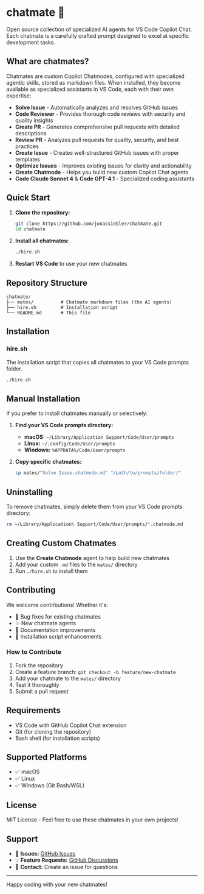 # chatmate 🤖

Open source collection of specialized AI agents for VS Code Copilot Chat. Each chatmate is a carefully crafted prompt designed to excel at specific development tasks.

## What are chatmates?

Chatmates are custom Copilot Chatmodes, configured with specialized agentic skills, stored as markdown files. When installed, they become available as specialized assistants in VS Code, each with their own expertise:

- **Solve Issue** - Automatically analyzes and resolves GitHub issues
- **Code Reviewer** - Provides thorough code reviews with security and quality insights  
- **Create PR** - Generates comprehensive pull requests with detailed descriptions
- **Review PR** - Analyzes pull requests for quality, security, and best practices
- **Create Issue** - Creates well-structured GitHub issues with proper templates
- **Optimize Issues** - Improves existing issues for clarity and actionability
- **Create Chatmode** - Helps you build new custom Copilot Chat agents
- **Code Claude Sonnet 4** & **Code GPT-4.1** - Specialized coding assistants

## Quick Start

1. **Clone the repository:**

   ```bash
   git clone https://github.com/jonassiebler/chatmate.git
   cd chatmate
   ```

2. **Install all chatmates:**

   ```bash
   ./hire.sh
   ```

3. **Restart VS Code** to use your new chatmates

## Repository Structure

```text
chatmate/
├── mates/          # Chatmate markdown files (the AI agents)
├── hire.sh         # Installation script
└── README.md       # This file
```

## Installation

### hire.sh

The installation script that copies all chatmates to your VS Code prompts folder.

```bash
./hire.sh
```

## Manual Installation

If you prefer to install chatmates manually or selectively:

1. **Find your VS Code prompts directory:**
   - **macOS:** `~/Library/Application Support/Code/User/prompts`
   - **Linux:** `~/.config/Code/User/prompts`
   - **Windows:** `%APPDATA%/Code/User/prompts`

2. **Copy specific chatmates:**

   ```bash
   cp mates/"Solve Issue.chatmode.md" "/path/to/prompts/folder/"
   ```

## Uninstalling

To remove chatmates, simply delete them from your VS Code prompts directory:

```bash
rm ~/Library/Application\ Support/Code/User/prompts/*.chatmode.md
```

## Creating Custom Chatmates

1. Use the **Create Chatmode** agent to help build new chatmates
2. Add your custom `.md` files to the `mates/` directory
3. Run `./hire.sh` to install them

## Contributing

We welcome contributions! Whether it's:

- 🐛 Bug fixes for existing chatmates
- ✨ New chatmate agents
- 📖 Documentation improvements
- 🔧 Installation script enhancements

### How to Contribute

1. Fork the repository
2. Create a feature branch: `git checkout -b feature/new-chatmate`
3. Add your chatmate to the `mates/` directory
4. Test it thoroughly
5. Submit a pull request

## Requirements

- VS Code with GitHub Copilot Chat extension
- Git (for cloning the repository)
- Bash shell (for installation scripts)

## Supported Platforms

- ✅ macOS
- ✅ Linux  
- ✅ Windows (Git Bash/WSL)

## License

MIT License - Feel free to use these chatmates in your own projects!

## Support

- 🐛 **Issues:** [GitHub Issues](https://github.com/jonassiebler/chatmate/issues)
- 💡 **Feature Requests:** [GitHub Discussions](https://github.com/jonassiebler/chatmate/discussions)
- 📧 **Contact:** Create an issue for questions

---

Happy coding with your new chatmates!
